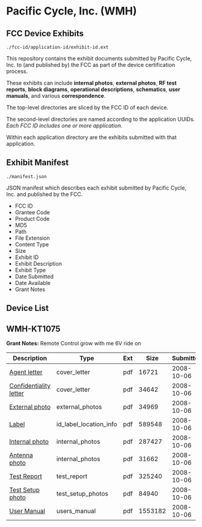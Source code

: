 # Pacific Cycle, Inc. (WMH)
## FCC Device Exhibits

```
./fcc-id/application-id/exhibit-id.ext
```

This repository contains the exhibit documents submitted by Pacific Cycle, Inc. to (and published by) the FCC as part of the device certification process.

These exhibits can include **internal photos**, **external photos**, **RF test reports**, **block diagrams**, **operational descriptions**, **schematics**, **user manuals**, and various **correspondence**.

The top-level directories are sliced by the FCC ID of each device.

The second-level directories are named according to the application UUIDs. *Each FCC ID includes one or more application.*

Within each application directory are the exhibits submitted with that application. 

## Exhibit Manifest

```
./manifest.json
```

JSON manifest which describes each exhibit submitted by Pacific Cycle, Inc. and published by the FCC.

- FCC ID
- Grantee Code
- Product Code
- MD5
- Path
- File Extension
- Content Type
- Size
- Exhibit ID
- Exhibit Description
- Exhibit Type
- Date Submitted
- Date Available
- Grant Notes

## Device List
## WMH-KT1075
**Grant Notes:** Remote Control grow with me 6V ride on

| Description | Type | Ext | Size | Submitted | Available |
| ----------- | ---- | --- | ---- | --------- | --------- |
| [Agent letter](WMH-KT1075/3f6ff4d2ad6f396e7735e4b1057a817f/1011795.pdf) | cover_letter | pdf | 16721 | 2008-10-06 | 2008-10-06 |
| [Confidentiality letter](WMH-KT1075/3f6ff4d2ad6f396e7735e4b1057a817f/1011796.pdf) | cover_letter | pdf | 34642 | 2008-10-06 | 2008-10-06 |
| [External photo](WMH-KT1075/3f6ff4d2ad6f396e7735e4b1057a817f/1011797.pdf) | external_photos | pdf | 34969 | 2008-10-06 | 2008-10-06 |
| [Label](WMH-KT1075/3f6ff4d2ad6f396e7735e4b1057a817f/1011798.pdf) | id_label_location_info | pdf | 589548 | 2008-10-06 | 2008-10-06 |
| [Internal photo](WMH-KT1075/3f6ff4d2ad6f396e7735e4b1057a817f/1011799.pdf) | internal_photos | pdf | 287427 | 2008-10-06 | 2008-10-06 |
| [Antenna photo](WMH-KT1075/3f6ff4d2ad6f396e7735e4b1057a817f/1011800.pdf) | internal_photos | pdf | 31662 | 2008-10-06 | 2008-10-06 |
| [Test Report](WMH-KT1075/3f6ff4d2ad6f396e7735e4b1057a817f/1011803.pdf) | test_report | pdf | 325240 | 2008-10-06 | 2008-10-06 |
| [Test Setup photo](WMH-KT1075/3f6ff4d2ad6f396e7735e4b1057a817f/1011804.pdf) | test_setup_photos | pdf | 84940 | 2008-10-06 | 2008-10-06 |
| [User Manual](WMH-KT1075/3f6ff4d2ad6f396e7735e4b1057a817f/1011805.pdf) | users_manual | pdf | 1553182 | 2008-10-06 | 2008-10-06 |
